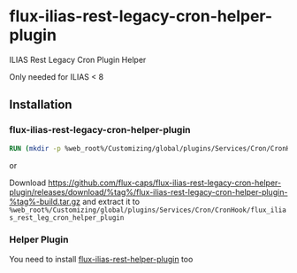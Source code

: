 # flux-ilias-rest-legacy-cron-helper-plugin

ILIAS Rest Legacy Cron Plugin Helper

Only needed for ILIAS < 8

## Installation

### flux-ilias-rest-legacy-cron-helper-plugin

```dockerfile
RUN (mkdir -p %web_root%/Customizing/global/plugins/Services/Cron/CronHook/flux_ilias_rest_leg_cron_helper_plugin && cd %web_root%/Customizing/global/plugins/Services/Cron/CronHook/flux_ilias_rest_leg_cron_helper_plugin && wget -O - https://github.com/flux-caps/flux-ilias-rest-legacy-cron-helper-plugin/releases/download/%tag%/flux-ilias-rest-legacy-cron-helper-plugin-%tag%-build.tar.gz | tar -xz --strip-components=1)
```

or

Download https://github.com/flux-caps/flux-ilias-rest-legacy-cron-helper-plugin/releases/download/%tag%/flux-ilias-rest-legacy-cron-helper-plugin-%tag%-build.tar.gz and extract it to `%web_root%/Customizing/global/plugins/Services/Cron/CronHook/flux_ilias_rest_leg_cron_helper_plugin`

### Helper Plugin

You need to install [flux-ilias-rest-helper-plugin](https://github.com/flux-caps/flux-ilias-rest-helper-plugin) too
